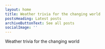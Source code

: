 ```yaml
---
layout: home
title: Weather trivia for the changing world
postsHeading: Latest posts
archiveButtonText: See all posts
socialImage: ''
---
```


Weather trivia for the changing world
